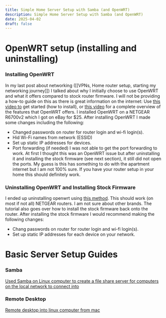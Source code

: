 ```yaml
---
title: Simple Home Server Setup with Samba (and OpenWRT)
description: Simple Home Server Setup with Samba (and OpenWRT)
date: 2025-04-02
draft: false
---
```

# OpenWRT setup (installing and uninstalling)
### Installing OpenWRT
In my last post about networking ([[VPNs, Home router setup, starting my networking journey]]) I talked about why I initially choose to use OpenWRT and what it offers compared to stock router firmware.
I will not be providing a how-to guide on this as there is great information on the internet: Use [this video to](https://www.youtube.com/watch?v=pa7VhElcExI&t=86s&ab_channel=Krisseck) get started (how to install), or [this video](https://www.youtube.com/watch?v=7cxiYmn3OTU&t=190s&ab_channel=VanTechCorner) for a complete overview of the features that OpenWRT offers.
I installed OpenWRT on a NETGEAR R6700v2 which I got on eBay for $25.
After installing OpenWRT I made some changes including the following:
- Changed passwords on router for router login and wi-fi login(s).
- Hid Wi-Fi names from network (ESSID)
- Set up static IP addresses for devices.
- Port forwarding (if needed)
I was not able to get the port forwarding to work. At first I thought this was an OpenWRT issue but after uninstalling it and installing the stock firmware (see next section), it still did not open the ports. My guess is this has something to do with the apartment internet but I am not 100% sure. If you have your router setup in your home this should definitely work.
### Uninstalling OpenWRT and Installing Stock Firmware
I ended up uninstalling openwrt using [this method](https://www.youtube.com/watch?v=cEXbTVi9OdA). This should work (on most if not all) NETGEAR routers. I am not sure about other brands. The tutorial also goes over how to install the stock firmware back onto the router.
After installing the stock firmware I would recommend making the following changes:
- Chang passwords on router for router login and wi-fi login(s).
- Set up static IP addresses for each device on your network.
# Basic Server Setup Guides
### Samba
[Used Samba on Linux computer to create a file share server for computers on the local network to connect into](https://www.youtube.com/watch?v=oRHSrnQueak&ab_channel=ChrisTitusTech)
### Remote Desktop
[Remote desktop into linux computer from mac](https://www.youtube.com/watch?v=_0aP2s8G5Js&ab_channel=Tricknology)
